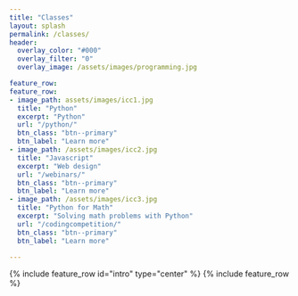 ```yaml
---
title: "Classes"
layout: splash
permalink: /classes/
header:
  overlay_color: "#000"
  overlay_filter: "0"
  overlay_image: /assets/images/programming.jpg  

feature_row:
feature_row:
- image_path: assets/images/icc1.jpg
  title: "Python"
  excerpt: "Python"
  url: "/python/"
  btn_class: "btn--primary"
  btn_label: "Learn more"
- image_path: /assets/images/icc2.jpg
  title: "Javascript"
  excerpt: "Web design"
  url: "/webinars/"
  btn_class: "btn--primary"
  btn_label: "Learn more"
- image_path: /assets/images/icc3.jpg
  title: "Python for Math"
  excerpt: "Solving math problems with Python"
  url: "/codingcompetition/"
  btn_class: "btn--primary"
  btn_label: "Learn more"

---
```


{% include feature_row id="intro" type="center" %}
{% include feature_row %}
